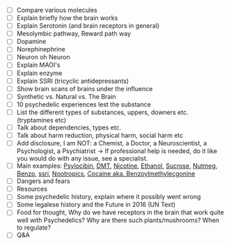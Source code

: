 - [ ] Compare various molecules
- [ ] Explain briefly how the brain works
- [ ] Explain Serotonin (and brain receptors in general)
- [ ] Mesolymbic pathway, Reward path way
- [ ] Dopamine
- [ ] Norephinephrine
- [ ] Neuron oh Neuron
- [ ] Explain MAOI's
- [ ] Explain enzyme
- [ ] Explain SSRI (tricyclic antidepressants)
- [ ] Show brain scans of brains under the influence
- [ ] Synthetic vs. Natural vs. The Brain
- [ ] 10 psychedelic experiences lest the substance
- [ ] List the different types of substances, uppers, downers etc. (tryptamines etc)
- [ ] Talk about dependencies, types etc.
- [ ] Talk about harm reduction, physical harm, social harm etc
- [ ] Add disclosure, I am NOT: a Chemist, a Doctor, a Neuroscientist, a Psychologist, a Psychiatrist -> If professional help is needed, do it like you would do with any issue, see a specialist.
- [ ] Main examples: [Psylocibin](https://en.wikipedia.org/wiki/Psilocybin), [DMT](https://en.wikipedia.org/wiki/N,N-Dimethyltryptamine), [Nicotine](https://en.wikipedia.org/wiki/Nicotine), [Ethanol](https://en.wikipedia.org/wiki/Ethanol), [Sucrose](https://en.wikipedia.org/wiki/Sucrose), [Nutmeg](https://en.wikipedia.org/wiki/Nutmeg#Psychoactivity_and_toxicity), [Benzo](https://en.wikipedia.org/wiki/Benzodiazepine), [ssri](https://en.wikipedia.org/wiki/Selective_serotonin_reuptake_inhibitor), [Nootropics](https://en.wikipedia.org/wiki/Nootropic), [Cocaine aka. Benzoylmethylecgonine](https://en.wikipedia.org/wiki/Cocaine)
- [ ] Dangers and fears
- [ ] Resources
- [ ] Some psychedelic history, explain where it possibly went wrong
- [ ] Some legalese history and the Future in 2016 (UN Text)
- [ ] Food for thought, Why do we have receptors in the brain that work quite well with Psychedelics? Why are there such plants/mushrooms? When to regulate?
- [ ] Q&A